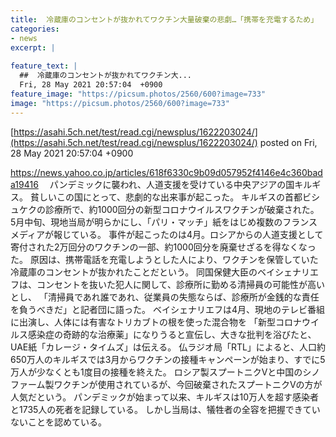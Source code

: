```yaml
---
title:  冷蔵庫のコンセントが抜かれてワクチン大量破棄の悲劇…「携帯を充電するため」  
categories:
- news
excerpt: |
  
feature_text: |
  ##  冷蔵庫のコンセントが抜かれてワクチン大...
  Fri, 28 May 2021 20:57:04  +0900
feature_image: "https://picsum.photos/2560/600?image=733"
image: "https://picsum.photos/2560/600?image=733"
---
```


[https://asahi.5ch.net/test/read.cgi/newsplus/1622203024/](https://asahi.5ch.net/test/read.cgi/newsplus/1622203024/)
posted on Fri, 28 May 2021 20:57:04  +0900

<!--more-->

https://news.yahoo.co.jp/articles/618f6330c9b09d057952f4146e4c360bada19416 　パンデミックに襲われ、人道支援を受けている中央アジアの国キルギス。 貧しいこの国にとって、悲劇的な出来事が起こった。 キルギスの首都ビシュケクの診療所で、約1000回分の新型コロナウイルスワクチンが破棄された。 5月中旬、現地当局が明らかにし、「パリ・マッチ」紙をはじめ複数のフランスメディアが報じている。 事件が起こったのは4月。ロシアからの人道支援として寄付された2万回分のワクチンの一部、約1000回分を廃棄せざるを得なくなった。 原因は、携帯電話を充電しようとした人により、ワクチンを保管していた冷蔵庫のコンセントが抜かれたことだという。 同国保健大臣のベイシェナリエフは、コンセントを抜いた犯人に関して、診療所に勤める清掃員の可能性が高いとし、 「清掃員であれ誰であれ、従業員の失態ならば、診療所が金銭的な責任を負うべきだ」と記者団に語った。 ベイシェナリエフは4月、現地のテレビ番組に出演し、人体には有害なトリカブトの根を使った混合物を 「新型コロナウイルス感染症の奇跡的な治療薬」になりうると宣伝し、大きな批判を浴びたと、UAE紙「カレージ・タイムズ」は伝える。 仏ラジオ局「RTL」によると、人口約650万人のキルギスでは3月からワクチンの接種キャンペーンが始まり、すでに5万人が少なくとも1度目の接種を終えた。 ロシア製スプートニクVと中国のシノファーム製ワクチンが使用されているが、今回破棄されたスプートニクVの方が人気だという。 パンデミックが始まって以来、キルギスは10万人を超す感染者と1735人の死者を記録している。 しかし当局は、犠牲者の全容を把握できていないことを認めている。

